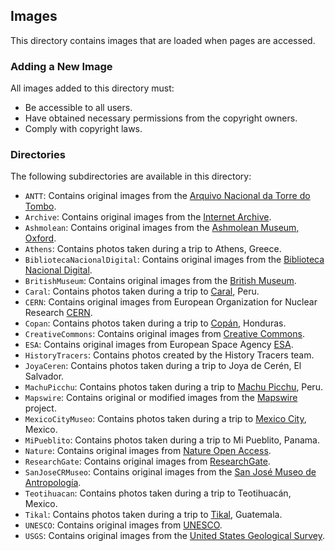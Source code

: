 ## Images

This directory contains images that are loaded when pages are accessed.

### Adding a New Image

All images added to this directory must:

- Be accessible to all users.
- Have obtained necessary permissions from the copyright owners.
- Comply with copyright laws.

### Directories

The following subdirectories are available in this directory:

- `ANTT`: Contains original images from the [Arquivo Nacional da Torre do Tombo](https://digitarq.arquivos.pt/).
- `Archive`: Contains original images from the [Internet Archive](https://archive.org/).
- `Ashmolean`: Contains original images from the [Ashmolean Museum, Oxford](https://www.ashmolean.org/).
- `Athens`: Contains photos taken during a trip to Athens, Greece.
- `BibliotecaNacionalDigital`: Contains original images from the [Biblioteca Nacional Digital](https://bndigital.bnportugal.gov.pt/).
- `BritishMuseum`: Contains original images from the [British Museum](https://www.britishmuseum.org/collection/).
- `Caral`: Contains photos taken during a trip to [Caral](https://www.zonacaral.gob.pe), Peru.
- `CERN`: Contains original images from European Organization for Nuclear Research [CERN](https://home.cern/).
- `Copan`: Contains photos taken during a trip to [Copán](https://ihah.hn/parque-arqueologico-copan/), Honduras.
- `CreativeCommons`: Contains original images from [Creative Commons](https://creativecommons.org/).
- `ESA`: Contains original images from European Space Agency [ESA](https://www.esa.int/).
- `HistoryTracers`: Contains photos created by the History Tracers team.
- `JoyaCeren`: Contains photos taken during a trip to Joya de Cerén, El Salvador.
- `MachuPicchu`: Contains photos taken during a trip to [Machu Picchu](https://www.machupicchu.gob.pe/), Peru.
- `Mapswire`: Contains original or modified images from the [Mapswire](http://mapswire.com/) project.
- `MexicoCityMuseo`: Contains photos taken during a trip to [Mexico City](https://www.inah.gob.mx), Mexico.
- `MiPueblito`: Contains photos taken during a trip to Mi Pueblito, Panama.
- `Nature`: Contains original images from [Nature Open Access](https://www.nature.com/nature-portfolio/open-access).
- `ResearchGate`: Contains original images from [ResearchGate](http://researchgate.net/).
- `SanJoseCRMuseo`: Contains original images from the [San José Museo de Antropología](https://www.museocostarica.go.cr/).
- `Teotihuacan`: Contains photos taken during a trip to Teotihuacán, Mexico.
- `Tikal`: Contains photos taken during a trip to [Tikal](https://tikalnationalpark.org/), Guatemala.
- `UNESCO`: Contains original images from [UNESCO](https://whc.unesco.org/).
- `USGS`: Contains original images from the [United States Geological Survey](https://www.usgs.gov/media/images/water-cycle-png).
